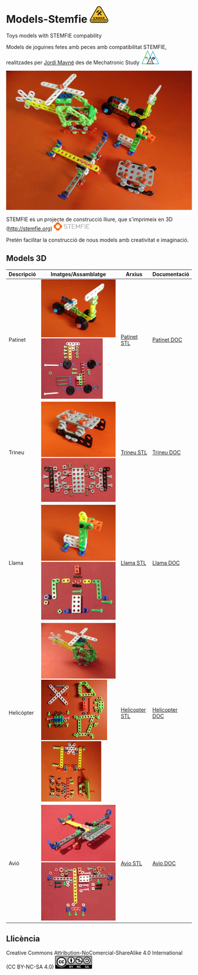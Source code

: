 # Models-Stemfie   <img src="Patinet/Imatges/UnderConstruction.png" width="50" />

Toys models with STEMFIE compability

Models de joguines fetes amb peces amb compatibilitat STEMFIE, realitzades per [Jordi Mayné](https://github.com/maynej) des de Mechatronic Study  <img src="Patinet/Imatges/Logo3senseFons.png" width="50" />

<img src="Patinet/Imatges/Models.jpg" width="600" />

STEMFIE es un projecte de construcció lliure, que s'imprimeix en 3D (http://stemfie.org)  <img src="Patinet/Imatges/LogoSTEMFIE.png" width="100" />

Pretén facilitar la construcció de nous models amb creativitat e imaginació. 

## Models 3D
  
Descripció         | Imatges/Assamblatge          | Arxius     | Documentació    
------------- | ------------- | ------------- | -------------
Patinet |![](Patinet/Imatges/Patinet1.jpg) ![](Patinet/Imatges/PatinetAss.jpg) | [Patinet STL](https://github.com/maynej/Models-Stemfie/tree/main/Patinet/STL) | [Patinet DOC](https://github.com/maynej/Models-Stemfie/tree/main/Patinet/DOC) 
Trineu |![](Trineu/Imatges/Trineu.jpg) ![](Trineu/Imatges/TrineuAss.jpg) | [Trineu STL](https://github.com/maynej/Models-Stemfie/tree/main/Trineu/STL) | [Trineu DOC](https://github.com/maynej/Models-Stemfie/tree/main/Trineu/DOC)
Llama |![](Llama/Imatges/Llama.jpg) ![](Llama/Imatges/LlamaAss.jpg) | [Llama STL](https://github.com/maynej/Models-Stemfie/tree/main/Llama/STL) | [Llama DOC](https://github.com/maynej/Models-Stemfie/tree/main/Llama/DOC)
Helicòpter |![](Helicopter/Imatges/Helicopter.jpg) ![](Helicopter/Imatges/HelicopterAss1.jpg) ![](Helicopter/Imatges/HelicopterAss2.jpg) | [Helicopter STL](https://github.com/maynej/Models-Stemfie/tree/main/Helicopter/STL) | [Helicopter DOC](https://github.com/maynej/Models-Stemfie/tree/main/Helicopter/DOC)
Avió |![](Avio/Imatges/Avio2.jpg) ![](Avio/Imatges/AvioAss.jpg) | [Avio STL](https://github.com/maynej/Models-Stemfie/tree/main/Avio/STL) | [Avio DOC](https://github.com/maynej/Models-Stemfie/tree/main/Avio/DOC)


## Llicència

Creative Commons Attribution-NoComercial-ShareAlike 4.0 International (CC BY-NC-SA 4.0)  <img src="Patinet/Imatges/CC.png" width="100" />
